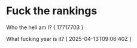 # Fuck the rankings

Who the hell am I?
{ 17717703 }

What fucking year is it?
[ 2025-04-13T09:06:40Z ]
